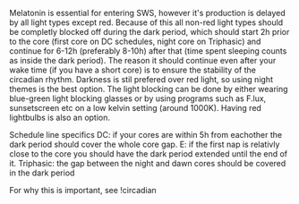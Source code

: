 Melatonin is essential for entering SWS, however it's production is delayed by all light types except red. Because of this all non-red light types should be completly blocked off during the dark period, which should start 2h prior to the core (first core on DC schedules, night core on Triphasic) and continue for 6-12h (preferably 8-10h) after that (time spent sleeping counts as inside the dark period). The reason it should continue even after your wake time (if you have a short core) is to ensure the stability of the circadian rhythm. Darkness is stil prefered over red light, so using night themes is the best option. The light blocking can be done by either wearing blue-green light blocking glasses or by using programs such as F.lux, sunsetscreen etc on a low kelvin setting (around 1000K). Having red lightbulbs is also an option. 

Schedule line specifics
DC: if your cores are within 5h from eachother the dark period should cover the whole core gap.
E: if the first nap is relativly close to the core you should have the dark period extended until the end of it.
Triphasic: the gap between the night and dawn cores should be covered in the dark period

For why this is important, see !circadian
